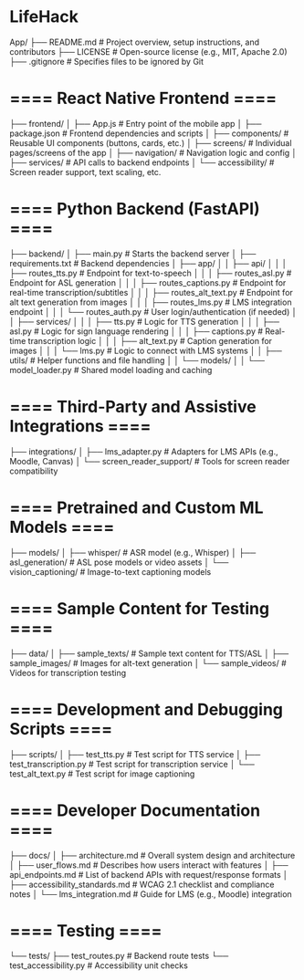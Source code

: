 # LifeHack
App/
├── README.md                         # Project overview, setup instructions, and contributors
├── LICENSE                           # Open-source license (e.g., MIT, Apache 2.0)
├── .gitignore                        # Specifies files to be ignored by Git

# ==== React Native Frontend ====
├── frontend/
│   ├── App.js                        # Entry point of the mobile app
│   ├── package.json                  # Frontend dependencies and scripts
│   ├── components/                   # Reusable UI components (buttons, cards, etc.)
│   ├── screens/                      # Individual pages/screens of the app
│   ├── navigation/                   # Navigation logic and config
│   ├── services/                     # API calls to backend endpoints
│   └── accessibility/                # Screen reader support, text scaling, etc.

# ==== Python Backend (FastAPI) ====
├── backend/
│   ├── main.py                       # Starts the backend server
│   ├── requirements.txt              # Backend dependencies
│   ├── app/
│   │   ├── api/
│   │   │   ├── routes_tts.py         # Endpoint for text-to-speech
│   │   │   ├── routes_asl.py         # Endpoint for ASL generation
│   │   │   ├── routes_captions.py    # Endpoint for real-time transcription/subtitles
│   │   │   ├── routes_alt_text.py    # Endpoint for alt text generation from images
│   │   │   ├── routes_lms.py         # LMS integration endpoint
│   │   │   └── routes_auth.py        # User login/authentication (if needed)
│   │   ├── services/
│   │   │   ├── tts.py                # Logic for TTS generation
│   │   │   ├── asl.py                # Logic for sign language rendering
│   │   │   ├── captions.py           # Real-time transcription logic
│   │   │   ├── alt_text.py           # Caption generation for images
│   │   │   └── lms.py                # Logic to connect with LMS systems
│   │   ├── utils/                    # Helper functions and file handling
│   │   └── models/
│   │       └── model_loader.py       # Shared model loading and caching

# ==== Third-Party and Assistive Integrations ====
├── integrations/
│   ├── lms_adapter.py                # Adapters for LMS APIs (e.g., Moodle, Canvas)
│   └── screen_reader_support/        # Tools for screen reader compatibility

# ==== Pretrained and Custom ML Models ====
├── models/
│   ├── whisper/                      # ASR model (e.g., Whisper)
│   ├── asl_generation/               # ASL pose models or video assets
│   └── vision_captioning/           # Image-to-text captioning models

# ==== Sample Content for Testing ====
├── data/
│   ├── sample_texts/                 # Sample text content for TTS/ASL
│   ├── sample_images/                # Images for alt-text generation
│   └── sample_videos/                # Videos for transcription testing

# ==== Development and Debugging Scripts ====
├── scripts/
│   ├── test_tts.py                   # Test script for TTS service
│   ├── test_transcription.py         # Test script for transcription service
│   └── test_alt_text.py              # Test script for image captioning

# ==== Developer Documentation ====
├── docs/
│   ├── architecture.md               # Overall system design and architecture
│   ├── user_flows.md                 # Describes how users interact with features
│   ├── api_endpoints.md              # List of backend APIs with request/response formats
│   ├── accessibility_standards.md   # WCAG 2.1 checklist and compliance notes
│   └── lms_integration.md            # Guide for LMS (e.g., Moodle) integration

# ==== Testing ====
└── tests/
    ├── test_routes.py                # Backend route tests
    └── test_accessibility.py         # Accessibility unit checks
